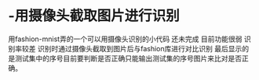 # -用摄像头截取图片进行识别
用fashion-mnist弄的一个可以用摄像头识别的小代码
还未完成 目前功能很弱 识别率较差 识别时通过摄像头截取到图片后与fashion库进行对比识别 最后显示的是测试集中的序号目前要判断是否正确只能输出测试集的序号图片来比对是否正确。
